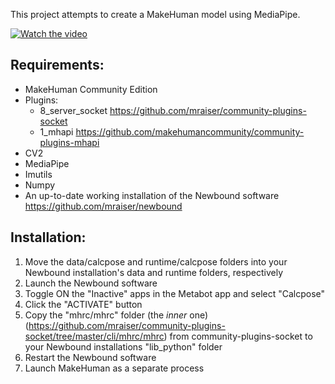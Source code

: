 This project attempts to create a MakeHuman model using MediaPipe. 

[![Watch the video](https://img.youtube.com/vi/BZZrwHYLXkw/maxresdefault.jpg)](https://www.youtube.com/watch?v=BZZrwHYLXkw)

Requirements:
- 
- MakeHuman Community Edition
- Plugins: 
  - 8_server_socket https://github.com/mraiser/community-plugins-socket
  - 1_mhapi https://github.com/makehumancommunity/community-plugins-mhapi
- CV2
- MediaPipe
- Imutils
- Numpy
- An up-to-date working installation of the Newbound software https://github.com/mraiser/newbound

Installation:
-
1. Move the data/calcpose and runtime/calcpose folders into your Newbound installation's data and runtime folders, respectively
2. Launch the Newbound software
3. Toggle ON the "Inactive" apps in the Metabot app and select "Calcpose"
4. Click the "ACTIVATE" button
5. Copy the "mhrc/mhrc" folder (the *inner* one) (https://github.com/mraiser/community-plugins-socket/tree/master/cli/mhrc/mhrc) from community-plugins-socket to your Newbound installations "lib_python" folder
6. Restart the Newbound software
7. Launch MakeHuman as a separate process

